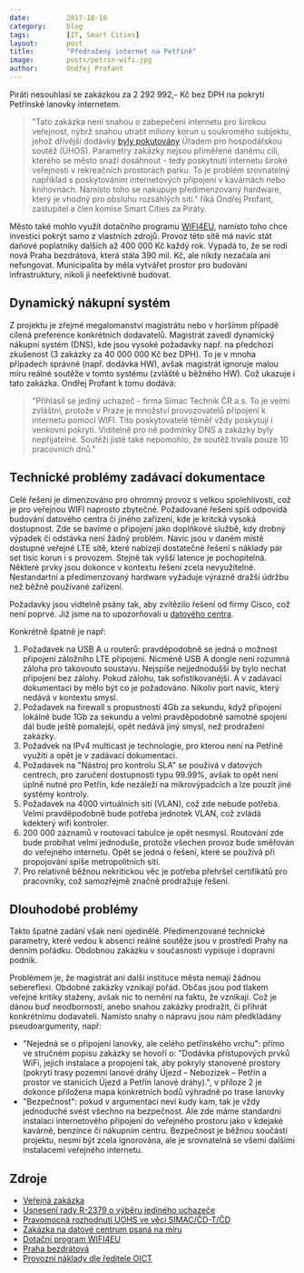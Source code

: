 ```yaml
---
date:         2017-10-10
category:     blog
tags:         [IT, Smart Cities]
layout:       post
title:        "Předražený internet na Petříně"
image:        posts/petrin-wifi.jpg
author:       Ondřej Profant
---
```


Piráti nesouhlasí se zakázkou za 2 292 992,- Kč bez DPH na pokrytí Petřínské lanovky internetem.

> "Tato zakázka není snahou o zabepečení internetu pro širokou veřejnost, nýbrž snahou utratit miliony korun u soukromého subjektu, jehož dřívější dodávky [byly pokutovány][UOHS] Úřadem pro hospodářskou soutěž (ÚHOS). Parametry zakázky nejsou přiměřené danému cíli, kterého se město snaží dosáhnout - tedy poskytnutí internetu široké veřejnosti v rekreačních prostorách parku. To je problém srovnatelný například s poskytováním internetových připojení v kavárnách nebo knihovnách. Namísto toho se nakupuje předimenzovaný hardware, který je vhodný pro obsluhu rozsáhlých sítí." říká Ondřej Profant, zastupitel a člen komise Smart Cities za Piráty.

Město také mohlo využít dotačního programu [WIFI4EU][], namísto toho chce investici pokrýt samo z vlastních zdrojů. Provoz této sítě má navíc stát daňové poplatníky dalších až 400 000 Kč každý rok. Vypadá to, že se rodí nová Praha bezdrátová, která stála 390 mil. Kč, ale nikdy nezačala ani nefungovat. Municipalita by měla vytvářet prostor pro budování infrastruktury, nikoli ji neefektivně budovat.

## Dynamický nákupní systém

Z projektu je zřejmé megalomanství magistrátu nebo v horšímm případě cílená preference konkrétních dodavatelů. Magistrát zavedl dynamický nákupní systém (DNS), kde jsou vysoké požadavky např. na předchozí zkušenost (3 zakázky za 40 000 000 Kč bez DPH). To je v mnoha případech správné (např. dodávka HW), avšak magistrát ignoruje malou míru reálné soutěže v tomto systému (zvláště u běžného HW). Což ukazuje i tato zakázka. Ondřej Profant k tomu dodává:

> "Přihlásil se jediný uchazeč - firma Simac Technik ČR a.s. To je velmi zvláštní, protože v Praze je množství provozovatelů připojení k internetu pomocí WIFI. Tito poskytovatelé téměř vždy poskytují i venkovní pokrytí. Viditelně pro ně podmínky DNS a zakázky byly nepřijatelné. Soutěži jistě také nepomohlo, že soutěž trvala pouze 10 pracovních dnů."

## Technické problémy zadávací dokumentace

Celé řešení je dimenzováno pro ohromný provoz s velkou spolehlivostí, což je pro veřejnou WIFI naprosto zbytečné. Požadované řešení spíš odpovídá budování datového centra či jiného zařízení, kde je kritcká vysoká dostupnost. Zde se bavíme o připojení jako doplňkové službě, kdy drobný výpadek či odstávka není žádný problém. Navíc jsou v daném místě dostupné veřejné LTE sítě, které nabízejí dostatečné řešení s náklady pár set tisíc korun i s provozem. Stejně tak vyšší latence je pochopitelná. Některé prvky jsou dokonce v kontextu řešení zcela nevyužitelné. Nestandartní a předimenzovaný hardware vyžaduje výrazně dražší údržbu než běžně používané zařízení.

Požadavky jsou vidtelně psány tak, aby zvítězilo řešení od firmy Cisco, což není poprvé. Již jsme na to upozorňovali u [datového centra][DC05].

Konkrétně špatně je např:

1. Požadavek na USB A u routerů: pravděpodobně se jedná o možnost připojení záložního LTE připojení. Nicméně USB A dongle není rozumná záloha pro takovouto soustavu. Nejspíše nejjednodušší by bylo nechat připojení bez zálohy. Pokud zálohu, tak sofistikovanější. A v zadávací dokumentaci by mělo být co je požadováno. Nikoliv port navíc, který nedává v kontextu smysl.
2. Požadavek na firewall s propustností 4Gb za sekundu, když připojení lokálně bude 1Gb za sekundu a velmi pravděpodobně samotné spojení dál bude ještě pomalejší, opět nedává jiný smysl, než prodražení zakázky.
3. Požadvek na IPv4 multicast je technologie, pro kterou není na Petříně využití a opět je v zadávací dokumentaci.
4. Požadavek na "Nástroj pro kontrolu SLA" se používá v datových centrech, pro zaručení dostupnosti typu 99.99%, avšak to opět není úplně nutné pro Petřín, kde nezáleží na mikrovýpadcích a lze pouzít jiné systémy kontroly.
5. Požadavek na 4000 virtuálních sití (VLAN), což zde nebude potřeba. Velmi pravděpodobně bude potřeba jednotek VLAN, což zvládá kdekterý wifi kontroler.
6. 200 000 záznamů v routovací tabulce je opět nesmysl. Routování zde bude probíhat velmi jednoduše, protože všechen provoz bude směřován do veřejného internetu. Opět se jedná o řešení, které se používá při propojování spíše metropolitních sití.
7. Pro relativně běžnou nekritickou věc je potřeba přehršel certifikátů pro pracovníky, což samozřejmě značně prodražuje řešení.

## Dlouhodobé problémy

Takto špatné zadání však není ojedinělé. Předimenzované technické parametry, které vedou k absenci reálné soutěže jsou v prostředí Prahy na denním pořádku. Obdobnou zakázku v současnosti vypisuje i dopravní podnik.

Problémem je, že magistrát ani další instituce města nemají žádnou sebereflexi. Obdobné zakázky vznikají pořád. Občas jsou pod tlakem veřejné kritiky staženy, avšak nic to nemění na faktu, že vznikají. Což je dánou buď neodborností, anebo snahou zakázky prodražit, či přihrát konkrétnímu dodavateli. Namísto snahy o nápravu jsou nám předkládány pseudoargumenty, např:

- "Nejedná se o připojení lanovky, ale celého petřínského vrchu": přímo ve stručném popisu zakázky se hovoří o: "Dodávka přístupových prvků WiFi, jejich instalace a propojení tak, aby pokryly stanovené prostory (pokrytí trasy pozemní lanové dráhy Újezd – Nebozízek – Petřín a prostor ve stanicích Újezd a Petřín lanové dráhy).", v příloze 2 je dokonce přiložena mapa konkrétních bodů výhradně po trase lanovky
- "Bezpečnost": pokud v argumentaci neví kudy kam, tak je vždy jednoduché svést všechno na bezpečnost. Ale zde máme standardní instalaci internetového připojení do veřejného prostoru jako v kdejaké kavárně, benzínce či nákupním centru. Bezpečnost je běžnou součástí projektu, nesmí být zcela ignorována, ale je srovnatelná se všemi dalšími instalacemi veřejného internetu.


## Zdroje

- [Veřejná zakázka](https://www.tenderarena.cz/profil/zakazka/detail.jsf?id=97581)
- [Usnesení rady R-2379 o výběru jediného uchazeče](http://zastupitelstvo.praha.eu)
- [Pravomocná rozhodnutí UOHS ve věci SIMAC/ČD-T/ČD][UOHS]
- [Zakázka na datové centrum psaná na míru][DC05]
- [Dotační program WIFI4EU][WIFI4EU]
- [Praha bezdrátová][praha-bezdratova]
- [Provozní náklady dle ředitele OICT](https://zpravy.aktualne.cz/regiony/praha/wi-fi-za-2-3-milionu-neni-jen-pro-lanovku-chceme-pokryt-cely/r~fab06f5cadc911e7a7000025900fea04/)

[UOHS]: https://www.uohs.cz/cs/verejne-zakazky/aktuality-z-verejnych-zakazek/2122-ceske-drahy-chybovaly-v-zakazce-na-vybaveni-railjetu-wi-fi-technologii.html
[DC05]: https://praha.pirati.cz/zakazka-psana-na-miru.html
[WIFI4EU]: https://ec.europa.eu/digital-single-market/en/wifi4eu-bezplatne-wifi-pripojeni-pro-obyvatele-eu
[praha-bezdratova]: https://technet.idnes.cz/konec-bezdratoveho-internetu-v-praze-dwv-/sw_internet.aspx?c=A120522_160155_sw_internet_vse

